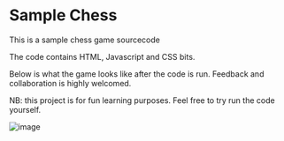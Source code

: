 # Sample Chess
 
This is a sample chess game sourcecode

The code contains HTML, Javascript and CSS bits. 

Below is what the game looks like after the code is run. Feedback and collaboration is highly welcomed.

NB: this project is for fun learning purposes. Feel free to try run the code yourself.

![image](https://github.com/CartizoSaba/newchess/assets/113380774/73ab4323-6c8f-43f5-bff3-74c51f3a1480)
